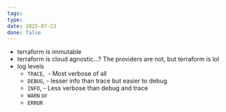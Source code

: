```yaml
---
tags: 
type: 
date: 2025-07-23
done: false
---
```

- terraform is immutable
- terraform is cloud agnostic...? The providers are not, but terraform is lol
- log levels
	- `TRACE`,  - Most verbose of all
	- `DEBUG`, - lesser info than trace but easier to debug
	- `INFO`, - Less verbose than debug and trace
	- `WARN` or
	- `ERROR`